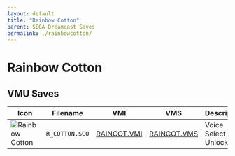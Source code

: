 ```yaml
---
layout: default
title: "Rainbow Cotton"
parent: SEGA Dreamcast Saves
permalink: ./rainbowcotton/
---
```

# Rainbow Cotton

## VMU Saves

| Icon | Filename | VMI | VMS | Description |
|------|----------|-----|-----|-------------|
| ![Rainbow Cotton](../icons/R_COTTON.SCO.GIF) | `R_COTTON.SCO` | [RAINCOT.VMI](RAINCOT.VMI) | [RAINCOT.VMS](RAINCOT.VMS) | Voice Select Unlocked |
